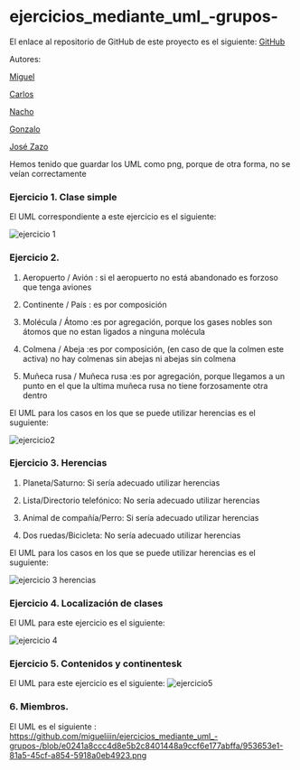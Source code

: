# ejercicios_mediante_uml_-grupos-
El enlace al repositorio de GitHub de este proyecto es el siguiente: [GitHub](https://github.com/migueliiin/ejercicios_mediante_uml_-grupos-.git)

Autores:

[Miguel](https://github.com/migueliiin)

[Carlos](https://github.com/carlospuigserver)

[Nacho](https://github.com/Nachopedrero)

[Gonzalo](https://github.com/GonzaloGmv)

[José Zazo](https://github.com/jzazooro)

Hemos tenido que guardar los UML como png, porque de otra forma, no se veían correctamente

### Ejercicio 1. Clase simple

El UML correspondiente a este ejercicio es el siguiente:

![ejercicio 1](https://github.com/migueliiin/ejercicios_mediante_uml_-grupos-/blob/main/ejercicio1.png)

### Ejercicio 2.

1. Aeropuerto / Avión : si el aeropuerto no está abandonado es forzoso que tenga aviones

2. Continente / País : es por composición

3. Molécula / Átomo :es por agregación, porque los gases nobles son átomos que no estan ligados a ninguna molécula

4. Colmena / Abeja :es por composición, (en caso de que la colmen este activa) no hay colmenas sin abejas ni abejas sin colmena

5. Muñeca rusa / Muñeca rusa :es por agregación, porque llegamos a un punto en el que la ultima muñeca rusa no tiene forzosamente otra dentro

El UML para los casos en los que se puede utilizar herencias es el suguiente:

![ejercicio2](https://user-images.githubusercontent.com/91721552/158684405-6c87d0f2-794e-4e3a-99dc-d6e2013df42e.png)

### Ejercicio 3. Herencias
	
1. Planeta/Saturno: Si sería adecuado utilizar herencias

2. Lista/Directorio telefónico: No sería adecuado utilizar herencias

3. Animal de compañía/Perro: Si sería adecuado utilizar herencias

4. Dos ruedas/Bicicleta: No sería adecuado utilizar herencias

El UML para los casos en los que se puede utilizar herencias es el suguiente:

![ejercicio 3 herencias](https://user-images.githubusercontent.com/91721237/158646892-eadf53ae-3e18-44a6-a823-bdadb2770d18.jpg)


### Ejercicio 4. Localización de clases

El UML para este ejercicio es el siguiente:

![ejercicio 4](https://user-images.githubusercontent.com/91721237/158649831-ec7065f4-eb81-44dc-8c1f-bdc804ba8e95.png)

### Ejercicio 5. Contenidos y continentesk

El UML para este ejercicio es el siguiente:
![ejercicio5](https://user-images.githubusercontent.com/91721552/158679393-1c7e25f2-10e4-48ac-ad23-4a0ea654f6bd.png)

### 6. Miembros.
El UML es el siguiente :
https://github.com/migueliiin/ejercicios_mediante_uml_-grupos-/blob/e0241a8ccc4d8e5b2c8401448a9ccf6e177abffa/953653e1-81a5-45cf-a854-5918a0eb4923.png
